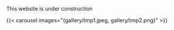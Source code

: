 This website is under construction


{{< carousel images="{gallery/tmp1.jpeg, gallery/tmp2.png}" >}}
